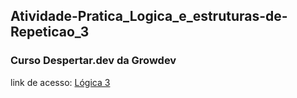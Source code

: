 ## Atividade-Pratica_Logica_e_estruturas-de-Repeticao_3
### Curso Despertar.dev da Growdev
link de acesso: <a href="https://edsoncamarafilho.github.io/Atividade-Pratica_Logica_e_estruturas-de-Repeticao_3/" target="_blank">Lógica 3<a> 
 
